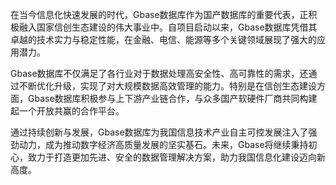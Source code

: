 在当今信息化快速发展的时代，Gbase数据库作为国产数据库的重要代表，正积极融入国家信创生态建设的伟大事业中。自项目启动以来，Gbase数据库凭借其卓越的技术实力与稳定性能，在金融、电信、能源等多个关键领域展现了强大的应用潜力。

Gbase数据库不仅满足了各行业对于数据处理高安全性、高可靠性的需求，还通过不断优化升级，实现了对大规模数据高效管理的能力。特别是在信创生态建设方面，Gbase数据库积极参与上下游产业链合作，与众多国产软硬件厂商共同构建起一个开放共赢的合作平台。

通过持续创新与发展，Gbase数据库为我国信息技术产业自主可控发展注入了强劲动力，成为推动数字经济高质量发展的坚实基石。未来，Gbase将继续秉持初心，致力于打造更加先进、安全的数据管理解决方案，助力我国信息化建设迈向新高度。